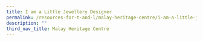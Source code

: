 ```yaml
---
title: I am a Little Jewellery Designer
permalink: /resources-for-t-and-l/malay-heritage-centre/i-am-a-little-jewellery-designer/
description: ""
third_nav_title: Malay Heritage Centre
---
```

